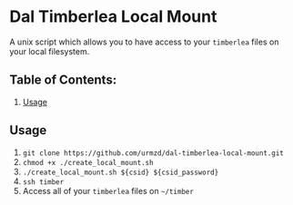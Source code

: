 # Dal Timberlea Local Mount

A unix script which allows you to have access to your `timberlea` files on your local filesystem.

## Table of Contents:

1. [Usage](#usage)

## Usage

1. `git clone https://github.com/urmzd/dal-timberlea-local-mount.git`
2. `chmod +x ./create_local_mount.sh`
3. `./create_local_mount.sh ${csid} ${csid_password}`
4. `ssh timber`
5. Access all of your `timberlea` files on `~/timber`
